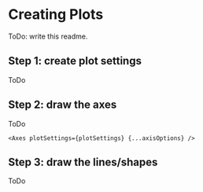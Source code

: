 # Creating Plots

ToDo: write this readme.

## Step 1: create plot settings

ToDo

## Step 2: draw the axes

ToDo
```
<Axes plotSettings={plotSettings} {...axisOptions} />
```

## Step 3: draw the lines/shapes

ToDo
